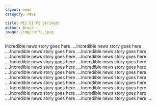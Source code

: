 ```yaml
---
layout: news
category: news

title: PEI EI PI Strikes!
author: Bruce
image: /img/cuffs.jpeg
---
```

Incredible news story goes here ....Incredible news story goes here ....Incredible news story goes here ....Incredible news story goes here ....Incredible news story goes here ....Incredible news story goes here ....Incredible news story goes here ....Incredible news story goes here ....Incredible news story goes here ....Incredible news story goes here ....Incredible news story goes here ....Incredible news story goes here ....Incredible news story goes here ....Incredible news story goes here ....Incredible news story goes here ....Incredible news story goes here ....Incredible news story goes here ....Incredible news story goes here ....Incredible news story goes here ....Incredible news story goes here ....Incredible news story goes here ....Incredible news story goes here ....